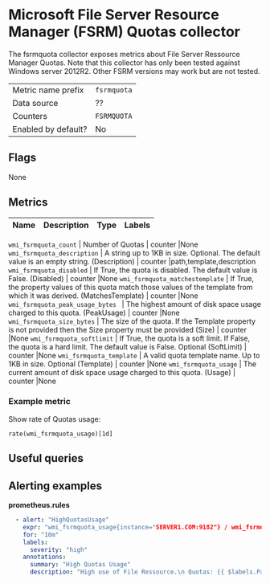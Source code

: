 # Microsoft File Server Resource Manager (FSRM) Quotas collector

The fsrmquota collector exposes metrics about File Server Ressource Manager Quotas. Note that this collector has only been tested against Windows server 2012R2.
Other FSRM versions may work but are not tested.

|||
-|-
Metric name prefix  | `fsrmquota`
Data source         | ??
Counters            | `FSRMQUOTA`
Enabled by default? | No

## Flags

None

## Metrics

Name | Description | Type | Labels
-----|-------------|------|-------

`wmi_fsrmquota_count` | Number of Quotas | counter |None
`wmi_fsrmquota_description` | A string up to 1KB in size. Optional. The default value is an empty string. (Description) | counter |path,template,description
`wmi_fsrmquota_disabled` | If True, the quota is disabled. The default value is False. (Disabled) | counter |None
`wmi_fsrmquota_matchestemplate` | If True, the property values of this quota match those values of the template from which it was derived. (MatchesTemplate) | counter |None
`wmi_fsrmquota_peak_usage_bytes ` | The highest amount of disk space usage charged to this quota. (PeakUsage) | counter |None
`wmi_fsrmquota_size_bytes` | The size of the quota. If the Template property is not provided then the Size property must be provided (Size) | counter |None
`wmi_fsrmquota_softlimit` | If True, the quota is a soft limit. If False, the quota is a hard limit. The default value is False. Optional (SoftLimit) | counter |None
`wmi_fsrmquota_template` | A valid quota template name. Up to 1KB in size. Optional (Template) | counter |None
`wmi_fsrmquota_usage` | The current amount of disk space usage charged to this quota. (Usage) | counter |None


### Example metric
Show rate of Quotas usage:
```
rate(wmi_fsrmquota_usage)[1d]
```

## Useful queries

## Alerting examples
**prometheus.rules**
```yaml
  - alert: "HighQuotasUsage"
    expr: "wmi_fsrmquota_usage{instance="SERVER1.COM:9182"} / wmi_fsrmquota_size{instance="SERVER1.COM:9182"} >0.85"
    for: "10m"
    labels:
      severity: "high"
    annotations:
      summary: "High Quotas Usage"
      description: "High use of File Ressource.\n Quotas: {{ $labels.Path }}\n Current use : {{ $value }}"
```

